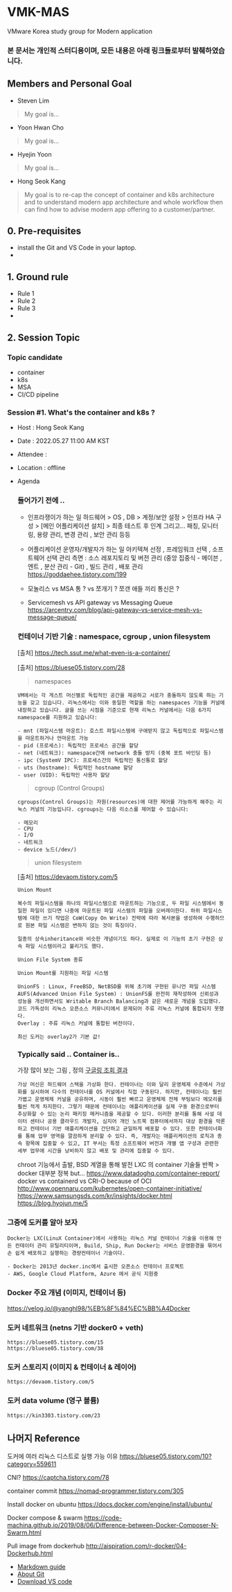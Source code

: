 # VMK-MAS
VMware Korea study group for Modern application

### **본 문서는 개인적 스터디용이며, 모든 내용은 아래 링크들로부터 발췌하였습니다.**
## Members and Personal Goal
- Steven Lim
> My goal is...

- Yoon Hwan Cho
> My goal is...

- Hyejin Yoon
> My goal is...

- Hong Seok Kang
> My goal is to re-cap the concept of container and k8s architecture and to understand modern app architecture and whole workflow then can find how to advise modern app offering to a customer/partner.


## 0. Pre-requisites
- install the Git and VS Code in your laptop.
- 

## 1. Ground rule
- Rule 1
- Rule 2
- Rule 3
- 


## 2. Session Topic

### Topic candidate
- container
- k8s
- MSA
- CI/CD pipeline



### **Session #1. What's the container and k8s ?** 
- Host : Hong Seok Kang
- Date : 2022.05.27 11:00 AM KST
- Attendee : 
- Location : offline
- Agenda

  ### **들어가기 전에 ..**
    - 인프라쟁이가 하는 일 
      하드웨어 > OS , DB > 계정/보안 설정 > 인프라 HA 구성 > [메인 어플리케이션 설치] > 최종 테스트 후 인계
      그리고... 패칭, 모니터링, 용량 관리, 변경 관리 , 보안 관리 등등

    - 어플리케이션 운영자/개발자가 하는 일
      아키텍쳐 선정 , 프레임워크 선택  , 소프트웨어 선택
      관리 측면 : 소스 레포지토리 및 버전 관리 (중앙 집중식 - 메이븐 , 엔트  , 분산 관리 - Git) , 빌드 관리 , 배포 관리 
    https://goddaehee.tistory.com/199

    - 모놀리스 vs MSA
      통 ? vs 쪼개기 ? 
      쪼갠 애들 끼리 통신은 ? 

  - Servicemesh vs API gateway vs Messaging Queue
  https://arcentry.com/blog/api-gateway-vs-service-mesh-vs-message-queue/ 


  ### **컨테이너 기반 기술 : namespace, cgroup , union filesystem**

    [출처] https://tech.ssut.me/what-even-is-a-container/
    
    [출처] https://bluese05.tistory.com/28 

    > namespaces
    ```
    VM에서는 각 게스트 머신별로 독립적인 공간을 제공하고 서로가 충돌하지 않도록 하는 기능을 갖고 있습니다. 리눅스에서는 이와 동일한 역할을 하는 namespaces 기능을 커널에 내장하고 있습니다. 글을 쓰는 시점을 기준으로 현재 리눅스 커널에서는 다음 6가지 namespace를 지원하고 있습니다:

    - mnt (파일시스템 마운트): 호스트 파일시스템에 구애받지 않고 독립적으로 파일시스템을 마운트하거나 언마운트 가능
    - pid (프로세스): 독립적인 프로세스 공간을 할당
    - net (네트워크): namespace간에 network 충돌 방지 (중복 포트 바인딩 등)
    - ipc (SystemV IPC): 프로세스간의 독립적인 통신통로 할당
    - uts (hostname): 독립적인 hostname 할당
    - user (UID): 독립적인 사용자 할당
    ```
    
    > cgroup (Control Groups)
    ``` 
    cgroups(Control Groups)는 자원(resources)에 대한 제어를 가능하게 해주는 리눅스 커널의 기능입니다. cgroups는 다음 리소스를 제어할 수 있습니다:

    - 메모리
    - CPU
    - I/O
    - 네트워크
    - device 노드(/dev/)
    ```
    
    > union filesystem
    
    [출처] https://devaom.tistory.com/5  
    ```
    Union Mount

    복수의 파일시스템을 하나의 파일시스템으로 마운트하는 기능으로, 두 파일 시스템에서 동일한 파일이 있다면 나중에 마운트된 파일 시스템의 파일을 오버레이한다. 하위 파일시스템에 대한 쓰기 작업은 CoW(Copy On Write) 전략에 따라 복사본을 생성하여 수행하므로 원본 파일 시스템은 변하지 않는 것이 특징이다.
    
    일종의 상속inheritance와 비슷한 개념이기도 하다. 실제로 이 기능의 초기 구현은 상속 파일 시스템이라고 불리기도 했다.
  
    Union File System 종류

    Union Mount를 지원하는 파일 시스템

    UnionFS : Linux, FreeBSD, NetBSD를 위해 초기에 구현된 유니언 파일 시스템
    AUFS(Advanced Union File System) : UnionFS를 완전히 재작성하여 신뢰성과 성능을 개선하면서도 Writable Branch Balancing과 같은 새로운 개념을 도입했다.
    코드 가독성이 리눅스 오픈소스 커뮤니티에서 문제되어 주류 리눅스 커널에 통합되지 못했다.
    Overlay : 주류 리눅스 커널에 통합된 버전이다.

    최신 도커는 overlay2가 기본 값!
    ```
  
  ### **Typically said .. Container is..**
    가장 많이 보는 그림 , 정의
    [구글링 조회 결과](https://www.google.com/search?q=container+vs+vm&tbm=isch&ved=2ahUKEwjgu53W4P33AhWLgGMGHcoVBbEQ2-cCegQIABAA&oq=container+vs+vm&gs_lcp=CgNpbWcQAzIECCMQJzIECCMQJzIFCAAQgAQyBAgAEB4yBAgAEB4yBAgAEB4yBAgAEB4yBAgAEB4yBAgAEB4yBggAEB4QBVDKBVjKBWCVCmgAcAB4AIAB1gGIAZYDkgEFMC4xLjGYAQCgAQGqAQtnd3Mtd2l6LWltZ8ABAQ&sclient=img&ei=h8GPYqDcJIuBjuMPyquUiAs&bih=913&biw=1792&rlz=1C5CHFA_enKR958KR959)

    ```
    가상 머신은 하드웨어 스택을 가상화 한다. 컨테이너는 이와 달리 운영체제 수준에서 가상화를 실시하여 다수의 컨테이너를 OS 커널에서 직접 구동된다. 하지만, 컨테이너는 훨씬 가볍고 운영체제 커널을 공유하며, 시동이 훨씬 빠르고 운영체제 전체 부팅보다 메모리를 훨씬 적게 차지한다. 그렇기 때문에 컨테이너는 애플리케이션을 실제 구동 환경으로부터 추상화할 수 있는 논리 패키징 메커니즘을 제공할 수 있다. 이러한 분리를 통해 사설 데이터 센터나 공용 클라우드 개발자, 심지어 개인 노트북 컴퓨터에서까지 대상 환경을 막론하고 컨테이너 기반 애플리케이션을 간단하고 균일하게 배포할 수 있다. 또한 컨테이너화를 통해 업무 영역을 깔끔하게 분리할 수 있다. 즉, 개발자는 애플리케이션의 로직과 종속 항목에 집중할 수 있고, IT 부서는 특정 소프트웨어 버전과 개별 앱 구성과 관련한 세부 업무에 시간을 낭비하지 않고 배포 및 관리에 집중할 수 있다.
    ```
    chroot 기능에서 출발, BSD 계열을 통해 발전 LXC 의 container 기술들  반짝 > docker 대부분 정복 but...
    https://www.datadoghq.com/container-report/  docker vs containerd vs CRI-O
    because of OCI
    http://www.opennaru.com/kubernetes/open-container-initiative/ 
    https://www.samsungsds.com/kr/insights/docker.html 
    https://blog.hyojun.me/5

 ### **그중에 도커를 알아 보자**

  ```
  Docker는 LXC(LinuX Container)에서 사용하는 리눅스 커널 컨테이너 기술을 이용해 만든 컨테이터 관리 유틸리티이며, Build, Ship, Run Docker는 서비스 운영환경을 묶어서 손 쉽게 배포하고 실행하는 경량컨테이너 기술이다.

  - Docker는 2013년 docker.inc에서 출시한 오픈소스 컨테이너 프로젝트
  - AWS, Google Cloud Platform, Azure 에서 공식 지원중
  ```

 ### **Docker 주요 개념 (이미지, 컨테이너 등)**
  https://velog.io/@yanghl98/%EB%8F%84%EC%BB%A4Docker 
    
  ### **도커 네트워크 (netns 기반 docker0 + veth)**
    https://bluese05.tistory.com/15
    https://bluese05.tistory.com/38 

  ### **도커 스토리지 (이미지 & 컨테이너 & 레이어)**
    https://devaom.tistory.com/5 

  ### **도커 data volume (영구 볼륨)**
    https://kin3303.tistory.com/23


## 나머지 Reference

도커에 여러 리눅스 디스트로 실행 가능 이유
https://bluese05.tistory.com/10?category=559611 

CNI?
https://captcha.tistory.com/78

container commit
https://nomad-programmer.tistory.com/305


Install docker on ubuntu
https://docs.docker.com/engine/install/ubuntu/

Docker compose & swarm
https://code-machina.github.io/2019/08/06/Difference-between-Docker-Composer-N-Swarm.html 

Pull image from dockerhub
http://aispiration.com/r-docker/04-Dockerhub.html 


- [Markdown guide](https://docs.github.com/en/get-started/writing-on-github/getting-started-with-writing-and-formatting-on-github/basic-writing-and-formatting-syntax)
- [About Git](https://docs.github.com/en/get-started/using-git/about-git)
- [Download VS code](https://code.visualstudio.com/download)

